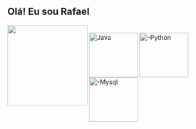 ## Olá! Eu sou Rafael

<div align="center">
  <a href="https://github.com/RafaelDEV-01">
  <img height="180em" align="left" src="https://github-readme-stats.vercel.app/api/top-langs/?username=RafaelDEV-01&layout=compact&langs_count=7&theme=dark"/>
</div>
<div style="display: inline_block"><br>
  <img align="left" alt="Java" height="100" width="110" src="https://cdn.jsdelivr.net/gh/devicons/devicon@latest/icons/java/java-original-wordmark.svg" />
  <img align="left" alt="-Python" height="100" width="110" src="https://cdn.jsdelivr.net/gh/devicons/devicon@latest/icons/python/python-original-wordmark.svg" />
  <img align="left" alt="-Mysql" height="100" width="110" src="https://cdn.jsdelivr.net/gh/devicons/devicon@latest/icons/mysql/mysql-original-wordmark.svg" />
</div>
